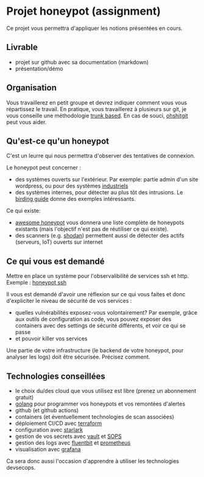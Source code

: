 # Projet honeypot (assignment)

Ce projet vous permettra d'appliquer les notions présentées en cours.

## Livrable 

- projet sur github avec sa documentation (markdown)
- présentation/démo

## Organisation

Vous travaillerez en petit groupe et devrez indiquer comment vous vous répartissez le travail.
En pratique, vous travaillerez à plusieurs sur git, je vous conseille une méthodologie [trunk based](https://trunkbaseddevelopment.com/). 
En cas de souci, [ohshitgit](https://ohshitgit.com/) peut vous aider.  

## Qu'est-ce qu'un honeypot

C'est un leurre qui nous permettra d'observer des tentatives de connexion. 

Le honeypot peut concerner : 
- des systèmes ouverts sur l'extérieur. Par exemple: partie admin d'un site wordpress, ou pour des systèmes [industriels](http://conpot.org/)
- des systèmes internes, pour détecter au plus tôt des intrusions. Le [birding guide](http://canary-content.s3-website-us-east-1.amazonaws.com/documents/birding-guide.pdf) donne des exemples intéressants.

Ce qui existe: 
- [awesome honeypot](https://github.com/paralax/awesome-honeypots) vous donnera une liste complète de honeypots existants (mais l'objectif n'est pas de réutiliser ce qui existe). 
- des scanners (e.g. [shodan](https://www.shodan.io/)) permettent aussi de détecter des actifs (serveurs, IoT) ouverts sur internet

## Ce qui vous est demandé

Mettre en place un système pour l'observalibilité de services ssh et http.
Exemple : [honeypot ssh](https://systemoverlord.com/2020/09/04/lessons-learned-from-ssh-credential-honeypots.html)

Il vous est demandé d'avoir une réflexion sur ce qui vous faites et donc d'expliciter le niveau de sécurité de vos services : 
- quelles vulnérabilités exposez-vous volontairement? Par exemple, grâce aux outils de configuration as code, vous pouvez exposer des containers avec des settings de sécurité différents, et voir ce qui se passe
- et pouvoir killer vos services

Une partie de votre infrastructure (le backend de votre honeypot, pour analyser les logs) doit être sécurisée. Précisez comment. 

## Technologies conseillées

- le choix du/des cloud que vous utilisez est libre (prenez un abonnement gratuit)
- [golang](https://golang.org/) pour programmer vos honeypots et vos remontées d'alertes
- github (et github actions)
- containers (et éventuellement technologies de scan associées)
- déploiement CI/CD avec [terraform](https://www.terraform.io/)
- configuration avec [starlark](https://ascode.run/)
- gestion de vos secrets avec [vault](https://www.vaultproject.io/) et [SOPS](https://github.com/mozilla/sops)
- gestion des logs avec [fluentbit](https://fluentbit.io/) et [prometheus](https://prometheus.io/)
- visualisation avec [grafana](https://grafana.com/)

Ca sera donc aussi l'occasion d'apprendre à utiliser les technologies devsecops.
